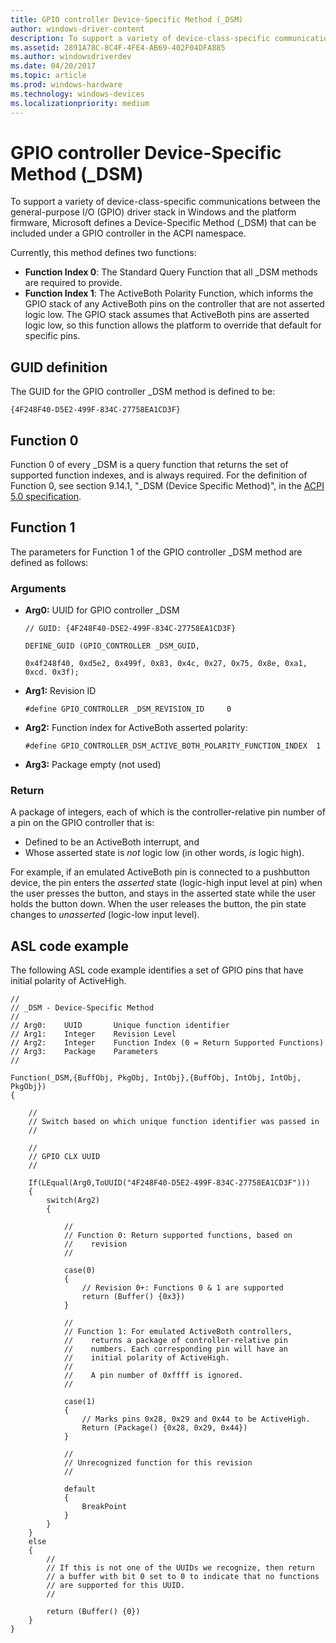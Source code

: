 ```yaml
---
title: GPIO controller Device-Specific Method (_DSM)
author: windows-driver-content
description: To support a variety of device-class-specific communications between the general-purpose I/O (GPIO) driver stack in Windows and the platform firmware, Microsoft defines a Device-Specific Method (_DSM) that can be included under a GPIO controller in the ACPI namespace.
ms.assetid: 2891A78C-8C4F-4FE4-AB69-402F04DFA885
ms.author: windowsdriverdev
ms.date: 04/20/2017
ms.topic: article
ms.prod: windows-hardware
ms.technology: windows-devices
ms.localizationpriority: medium
---
```


# GPIO controller Device-Specific Method (\_DSM)


To support a variety of device-class-specific communications between the general-purpose I/O (GPIO) driver stack in Windows and the platform firmware, Microsoft defines a Device-Specific Method (\_DSM) that can be included under a GPIO controller in the ACPI namespace.

Currently, this method defines two functions:

-   **Function Index 0**: The Standard Query Function that all \_DSM methods are required to provide.
-   **Function Index 1**: The ActiveBoth Polarity Function, which informs the GPIO stack of any ActiveBoth pins on the controller that are not asserted logic low. The GPIO stack assumes that ActiveBoth pins are asserted logic low, so this function allows the platform to override that default for specific pins.

## GUID definition


The GUID for the GPIO controller \_DSM method is defined to be:

`{4F248F40-D5E2-499F-834C-27758EA1CD3F}`

## Function 0


Function 0 of every \_DSM is a query function that returns the set of supported function indexes, and is always required. For the definition of Function 0, see section 9.14.1, "\_DSM (Device Specific Method)", in the [ACPI 5.0 specification](https://www.uefi.org/specifications).

## Function 1


The parameters for Function 1 of the GPIO controller \_DSM method are defined as follows:

### Arguments

-   **Arg0:** UUID for GPIO controller \_DSM

    `// GUID: {4F248F40-D5E2-499F-834C-27758EA1CD3F}`

    `DEFINE_GUID (GPIO_CONTROLLER _DSM_GUID,`

    `0x4f248f40, 0xd5e2, 0x499f, 0x83, 0x4c, 0x27, 0x75, 0x8e, 0xa1, 0xcd. 0x3f);`

-   **Arg1:** Revision ID

    `#define GPIO_CONTROLLER _DSM_REVISION_ID     0`

-   **Arg2:** Function index for ActiveBoth asserted polarity:

    `#define GPIO_CONTROLLER_DSM_ACTIVE_BOTH_POLARITY_FUNCTION_INDEX  1`

-   **Arg3:** Package empty (not used)

### Return

A package of integers, each of which is the controller-relative pin number of a pin on the GPIO controller that is:

-   Defined to be an ActiveBoth interrupt, and
-   Whose asserted state is *not* logic low (in other words, *is* logic high).

For example, if an emulated ActiveBoth pin is connected to a pushbutton device, the pin enters the *asserted* state (logic-high input level at pin) when the user presses the button, and stays in the asserted state while the user holds the button down. When the user releases the button, the pin state changes to *unasserted* (logic-low input level).

## ASL code example


The following ASL code example identifies a set of GPIO pins that have initial polarity of ActiveHigh.

```asl
//
// _DSM - Device-Specific Method
//
// Arg0:    UUID       Unique function identifier
// Arg1:    Integer    Revision Level
// Arg2:    Integer    Function Index (0 = Return Supported Functions)
// Arg3:    Package    Parameters
//

Function(_DSM,{BuffObj, PkgObj, IntObj},{BuffObj, IntObj, IntObj, PkgObj})
{

    //
    // Switch based on which unique function identifier was passed in
    //

    //
    // GPIO CLX UUID
    //

    If(LEqual(Arg0,ToUUID("4F248F40-D5E2-499F-834C-27758EA1CD3F")))
    {
        switch(Arg2)
        {

            //
            // Function 0: Return supported functions, based on 
            //    revision
            //

            case(0)
            {
                // Revision 0+: Functions 0 & 1 are supported
                return (Buffer() {0x3})
            }

            //
            // Function 1: For emulated ActiveBoth controllers, 
            //    returns a package of controller-relative pin
            //    numbers. Each corresponding pin will have an
            //    initial polarity of ActiveHigh.
            //
            //    A pin number of 0xffff is ignored.
            //

            case(1)
            {     
                // Marks pins 0x28, 0x29 and 0x44 to be ActiveHigh.
                Return (Package() {0x28, 0x29, 0x44})
            }

            //
            // Unrecognized function for this revision
            //

            default
            {
                BreakPoint
            }
        }
    }
    else
    {
        //
        // If this is not one of the UUIDs we recognize, then return
        // a buffer with bit 0 set to 0 to indicate that no functions
        // are supported for this UUID.
        //

        return (Buffer() {0})
    }
}
```

 

 




